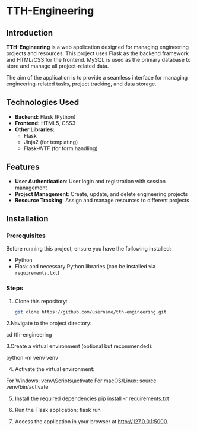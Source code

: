 # TTH-Engineering

## Introduction
**TTH-Engineering** is a web application designed for managing engineering projects and resources. This project uses Flask as the backend framework and HTML/CSS for the frontend. MySQL is used as the primary database to store and manage all project-related data.

The aim of the application is to provide a seamless interface for managing engineering-related tasks, project tracking, and data storage.

## Technologies Used
- **Backend:** Flask (Python)
- **Frontend:** HTML5, CSS3
- **Other Libraries:** 
  - Flask
  - Jinja2 (for templating)
  - Flask-WTF (for form handling)

## Features
- **User Authentication**: User login and registration with session management
- **Project Management**: Create, update, and delete engineering projects
- **Resource Tracking**: Assign and manage resources to different projects

## Installation

### Prerequisites
Before running this project, ensure you have the following installed:
- Python
- Flask and necessary Python libraries (can be installed via `requirements.txt`)

### Steps

1. Clone this repository:
   ```bash
   git clone https://github.com/username/tth-engineering.git

2.Navigate to the project directory:

 cd tth-engineering

3.Create a virtual environment (optional but recommended):

  python -m venv venv

4. Activate the virtual environment:

 For Windows: venv\Scripts\activate
 For macOS/Linux: source venv/bin/activate

5. Install the required dependencies
   pip install -r requirements.txt

6. Run the Flask application:
   flask run

7. Access the application in your browser at http://127.0.0.1:5000.



